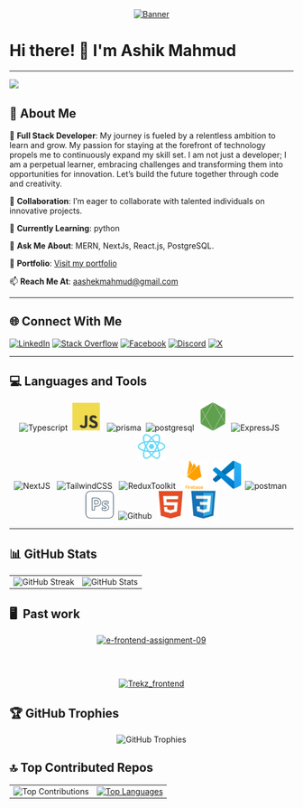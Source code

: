 <div align="center">
  <a href="#">
    <img src="https://i.postimg.cc/NjRyY3x3/Blue-Teal-Modern-Personal-Linked-In-Banner.png" alt="Banner"/>
  </a>
</div>

# Hi there! 👋 I'm **Ashik Mahmud**

---

[![](https://visitcount.itsvg.in/api?id=ashiqee&icon=0&color=7)](https://visitcount.itsvg.in)

## 💫 About Me

🔭 **Full Stack Developer**: My journey is fueled by a relentless ambition to learn and grow. My passion for staying at the forefront of technology propels me to continuously expand my skill set. I am not just a developer; I am a perpetual learner, embracing challenges and transforming them into opportunities for innovation. Let’s build the future together through code and creativity.

👯 **Collaboration**: I’m eager to collaborate with talented individuals on innovative projects.

🌱 **Currently Learning**: python

💬 **Ask Me About**: MERN, NextJs, React.js, PostgreSQL.

📄 **Portfolio**: [Visit my portfolio](https://ashik-mahmud.web.app)

📫 **Reach Me At**: [aashekmahmud@gmail.com](mailto:aashekmahmud@gmail.com)

---

## 🌐 Connect With Me

<div align="left">
  <a href="https://linkedin.com/in/ashiqee" target="_blank"><img src="https://raw.githubusercontent.com/rahuldkjain/github-profile-readme-generator/master/src/images/icons/Social/linked-in-alt.svg" alt="LinkedIn" height="50" width="50"/></a>
  <a href="https://stackoverflow.com/users/23039097" target="_blank"><img src="https://raw.githubusercontent.com/rahuldkjain/github-profile-readme-generator/master/src/images/icons/Social/stack-overflow.svg" alt="Stack Overflow" height="50" width="50"/></a>
  <a href="https://fb.com/ashik.mahamud" target="_blank"><img src="https://raw.githubusercontent.com/rahuldkjain/github-profile-readme-generator/master/src/images/icons/Social/facebook.svg" alt="Facebook" height="50" width="50"/></a>
  <a href="https://discord.gg/tfc3dkJW" target="_blank"><img src="https://raw.githubusercontent.com/rahuldkjain/github-profile-readme-generator/master/src/images/icons/Social/discord.svg" alt="Discord" height="50" width="50"/></a>
    <a href="https://x.com/Xashiqee" target="_blank"><img src="https://cdn.jsdelivr.net/gh/devicons/devicon@latest/icons/twitter/twitter-original.svg" alt="X" height="50" width="50" color="white"/></a>
</div>

---

## 💻 Languages and Tools
<div align="center">
  
<img src="https://cdn.jsdelivr.net/gh/devicons/devicon@latest/icons/typescript/typescript-original.svg" alt="Typescript" width="50" height="50" />&nbsp; <img  src="https://raw.githubusercontent.com/devicons/devicon/1119b9f84c0290e0f0b38982099a2bd027a48bf1/icons/javascript/javascript-original.svg" alt="JavaScript" width="50" height="50"/>  &nbsp; <img src="https://cdn.jsdelivr.net/gh/devicons/devicon@latest/icons/prisma/prisma-original.svg" alt="prisma" width="50" height="50" />&nbsp; <img src="https://cdn.jsdelivr.net/gh/devicons/devicon@latest/icons/postgresql/postgresql-original.svg" alt="postgresql" width="50" height="50"  /> &nbsp;<img src="https://raw.githubusercontent.com/devicons/devicon/1119b9f84c0290e0f0b38982099a2bd027a48bf1/icons/nodejs/nodejs-plain.svg" alt="NodeJS" width="50" height="50"/> &nbsp;<img  src="https://github.com/CyrisXD/CyrisXD/raw/master/assets/ExpressJS.png" alt="ExpressJS"/> &nbsp; <img  src="https://raw.githubusercontent.com/devicons/devicon/1119b9f84c0290e0f0b38982099a2bd027a48bf1/icons/react/react-original.svg" alt="ReactJS" width="50" height="50" style="margin:0 auto; display:block;"/> &nbsp;<img  src="https://github.com/CyrisXD/CyrisXD/raw/master/assets/NextJS.png" alt="NextJS"/> &nbsp; <img  src="https://github.com/CyrisXD/CyrisXD/raw/master/assets/TailwindCSS.png" alt="TailwindCSS"/> &nbsp; <img src="https://cdn.jsdelivr.net/gh/devicons/devicon@latest/icons/redux/redux-original.svg" alt="ReduxToolkit" width="50" height="50" />&nbsp;  <img src="https://raw.githubusercontent.com/devicons/devicon/1119b9f84c0290e0f0b38982099a2bd027a48bf1/icons/firebase/firebase-plain-wordmark.svg" alt="Firebase" width="50" height="50"/> &nbsp;<img  src="https://raw.githubusercontent.com/devicons/devicon/1119b9f84c0290e0f0b38982099a2bd027a48bf1/icons/vscode/vscode-original.svg" alt="VSCode" width="50" height="50"/> &nbsp;<img  src="https://cdn.jsdelivr.net/gh/devicons/devicon@latest/icons/postman/postman-original.svg" alt="postman" width="50" height="50"/> &nbsp;<img  src="https://raw.githubusercontent.com/devicons/devicon/1119b9f84c0290e0f0b38982099a2bd027a48bf1/icons/photoshop/photoshop-line.svg" alt="Photoshop" width="50" height="50"/> &nbsp;<img  src="https://github.com/CyrisXD/CyrisXD/raw/master/assets/Github.png" alt="Github"/> &nbsp;<img  src="https://raw.githubusercontent.com/devicons/devicon/1119b9f84c0290e0f0b38982099a2bd027a48bf1/icons/html5/html5-plain.svg" alt="HTML5" width="50" height="50"/> &nbsp;<img  src="https://raw.githubusercontent.com/devicons/devicon/1119b9f84c0290e0f0b38982099a2bd027a48bf1/icons/css3/css3-original.svg" alt="CSS3" width="50" height="50"/> 


</div>

---

## 📊 GitHub Stats

<div align="center">
  <table align="center">
    <tr>
      <td align="center">
        <img src="https://github-readme-streak-stats.herokuapp.com/?user=ashiqee&theme=radical&hide_border=true" alt="GitHub Streak" style="width: 100%; max-width: 600px;"/>
      </td>
      <td align="center">
        <img src="https://github-readme-stats.vercel.app/api?username=ashiqee&theme=radical&hide_border=true&include_all_commits=false&count_private=false" alt="GitHub Stats" style="width: 100%; max-width: 600px;"/>
      </td>
    </tr>
  </table>
</div>



## 🖥 &nbsp;Past work

<div align="center">
<div style="display: flex; justify-content: space-between; flex-wrap: wrap; gap: 60px;">
  <a href="https://github.com/ashiqee/e-frontend-assignment-09" style="flex: 1; min-width: 300px;">
    <img src="https://github-readme-stats.vercel.app/api/pin/?username=ashiqee&repo=e-frontend-assignment-09&bg_color=0d1116&title_color=ce09ec&text_color=a4aacb&icon_color=007ec6" alt="e-frontend-assignment-09" style="width: 48%;"/>
  </a>
  <a href="https://github.com/ashiqee/Trekz_frontend" style="flex: 1; min-width: 300px;">
    <img src="https://github-readme-stats.vercel.app/api/pin/?username=ashiqee&repo=Trekz_frontend&bg_color=0d1116&title_color=ce09ec&text_color=a4aacb&icon_color=007ec6" alt="Trekz_frontend" style="width: 48%;"/>
  </a>
</div>
  
</div>




## 🏆 GitHub Trophies

<div align="center">
  <img src="https://github-profile-trophy.vercel.app/?username=ashiqee&theme=onedark&no-frame=false&no-bg=true&margin-w=4" alt="GitHub Trophies"/>
</div>



## 🔝 Top Contributed Repos

<table align="center">
  <tr>
    <td align="center">
      <img src="https://github-contributor-stats.vercel.app/api?username=ashiqee&limit=5&theme=dark&combine_all_yearly_contributions=true&hide_border=true" alt="Top Contributions" style="width: 100%; max-width: 600px;"/>
    </td>
    <td align="center">
      <a href="https://github.com/ashiqee">
        <img src="https://github-readme-stats.vercel.app/api/top-langs?username=ashiqee&layout=compact&langs_count=8&theme=dark" alt="Top Languages" style="width: 100%; max-width: 600px;"/>
      </a>
    </td>
  </tr>
</table>

